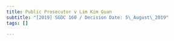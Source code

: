 ```yaml
---
title: Public Prosecutor v Lim Kim Guan
subtitle: "[2019] SGDC 160 / Decision Date: 5\_August\_2019"
tags: []

---
```

